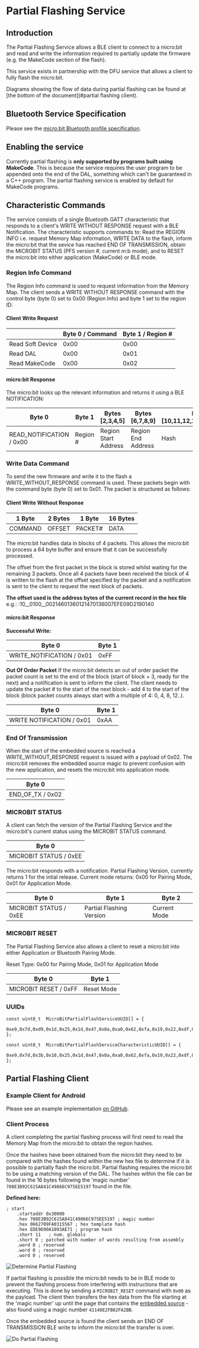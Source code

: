 # Partial Flashing Service

## Introduction

The Partial Flashing Service allows a BLE client to connect to a micro:bit and read and write the information required to partially update the firmware (e.g. the MakeCode section of the flash).

This service exists in partnership with the DFU service that allows a client to fully flash the micro:bit.

Diagrams showing the flow of data during partial flashing can be found at [the bottom of the document](#partial flashing client).

## Bluetooth Service Specification

 Please see the [micro:bit Bluetooth profile specification](https://lancaster-university.github.io/microbit-docs/resources/bluetooth/bluetooth_profile.html).

## Enabling the service

Currently partial flashing is __only supported by programs built using MakeCode__. This is because the service requires the user program to be appended onto the end of the DAL, something which can't be guaranteed in a C++ program. The partial flashing service is enabled by default for MakeCode programs.

## Characteristic Commands
The service consists of a single Bluetooth GATT characteristic that responds to a client's WRITE WITHOUT RESPONSE request with a BLE Notification. The characteristic supports commands to: Read the REGION INFO i.e. request Memory Map information, WRITE DATA to the flash, inform the micro:bit that the sevice has reached END OF TRANSMISSION, obtain the MICROBIT STATUS (PFS version #, current m:b mode), and to RESET the micro:bit into either application (MakeCode) or BLE mode.

### Region Info Command

The Region Info command is used to request information from the Memory Map. The client sends a WRITE WITHOUT RESPONSE command with the control byte (byte 0) set to 0x00 (Region Info) and byte 1 set to the region ID:

#### Client Write Request

|    | Byte 0 / Command | Byte 1 / Region # |
|---|---|---|
| Read Soft Device | 0x00 | 0x00 |
| Read DAL | 0x00 | 0x01 |
| Read MakeCode | 0x00 | 0x02 |

#### micro:bit Response

The micro:bit looks up the relevant information and returns it using a BLE NOTIFICATION:

| Byte 0 | Byte 1 | Bytes [2,3,4,5] | Bytes [6,7,8,9] | Bytes [10,11,12,13,14,15,16,17] |
|---|---|---|---|---|
| READ_NOTIFICATION / 0x00 | Region # | Region Start Address | Region End Address | Hash |


### Write Data Command
To send the new firmware and write it to the flash a WRITE_WITHOUT_RESPONSE command is used. These packets begin with the command byte (byte 0) set to 0x01. The packet is structured as follows:

#### Client Write Without Response

| 1 Byte    | 2 Bytes | 1 Byte  | 16 Bytes |
|---|---|---|---|
| COMMAND   | OFFSET  | PACKET# | DATA |

The micro:bit handles data in blocks of 4 packets. This allows the micro:bit to process a 64 byte buffer and ensure that it can be successfully processed. 

The offset from the first packet in the block is stored whilst waiting for the remaining 3 packets. Once all 4 packets have been received the block of 4 is written to the flash at the offset specified by the packet and a notification is sent to the client to request the next block of packets.

**The offset used is the address bytes of the current record in the hex file**
e.g.: 
:10__0100__00214601360121470136007EFE09D2190140




#### micro:bit Response

**Successful Write:**

| Byte 0 | Byte 1 | 
|---|---|
| WRITE_NOTIFICATION / 0x01 | 0xFF |


**Out Of Order Packet**
If the micro:bit detects an out of order packet the packet count is set to the end of the block (start of block + 3, ready for the next) and a notification is sent to inform the client. The client needs to update the packet # to the start of the next block - add 4 to the start of the block (block packet counts always start with a multiple of 4: 0, 4, 8, 12..).

| Byte 0 | Byte 1 | 
|---|---|
| WRITE NOTIFICATION / 0x01 | 0xAA |

### End Of Transmission

When the start of the embedded source is reached a WRITE_WITHOUT_RESPONSE request is issued with a payload of 0x02. The micro:bit removes the embedded source magic to prevent confusion with the new application, and resets the micro:bit into application mode.

| Byte 0 |
|---|
| END_OF_TX / 0x02 |

### MICROBIT STATUS
A client can fetch the version of the Partial Flashing Service and the micro:bit's current status using the MICROBIT STATUS command.

| Byte 0 |
|---|
| MICROBIT STATUS / 0xEE |

The micro:bit responds with a notification. Partial Flashing Version, currently returns 1 for the intial release. Current mode returns: 0x00 for Pairing Mode, 0x01 for Application Mode.

| Byte 0 | Byte 1 | Byte 2 |
|---|---|---|
| MICROBIT STATUS / 0xEE | Partial Flashing Version | Current Mode |

### MICROBIT RESET
The Partial Flashing Service also allows a client to reset a micro:bit into either Application or Bluetooth Pairing Mode.

Reset Type: 0x00 for Pairing Mode, 0x01 for Application Mode

| Byte 0 | Byte 1
|---|---|
| MICROBIT RESET / 0xFF | Reset Mode |

### UUIDs
```
const uint8_t  MicroBitPartialFlashServiceUUID[] = {
    0xe9,0x7d,0xd9,0x1d,0x25,0x1d,0x47,0x0a,0xa0,0x62,0xfa,0x19,0x22,0xdf,0xa9,0xa8
};

const uint8_t  MicroBitPartialFlashServiceCharacteristicUUID[] = {
    0xe9,0x7d,0x3b,0x10,0x25,0x1d,0x47,0x0a,0xa0,0x62,0xfa,0x19,0x22,0xdf,0xa9,0xa8
};
```

## Partial Flashing Client

### Example Client for Android
Please see an example implementation [on GitHub](https://github.com/microbit-sam/microbit-android).

### Client Process
A client completing the partial flashing process will first need to read the Memory Map from the micro:bit to obtain the region hashes.

Once the hashes have been obtained from the micro:bit they need to be compared with the hashes found within the new hex file to determine if it is possible to partially flash the micro:bit. Partial flashing requires the micro:bit to be using a matching version of the DAL. The hashes within the file can be found in the 16 bytes following the 'magic number' `708E3B92C615A841C49866C975EE5197` found in the file.

**Defined here:**

```
; start
    .startaddr 0x30000
    .hex 708E3B92C615A841C49866C975EE5197 ; magic number
    .hex 0662709FA0315567 ; hex template hash
    .hex EDE9690A1093AE71 ; program hash
    .short 11   ; num. globals
    .short 0 ; patched with number of words resulting from assembly
    .word 0 ; reserved
    .word 0 ; reserved
    .word 0 ; reserved
```

![Determine Partial Flashing](/resources/DeterminePF.png)

If partial flashing is possible the micro:bit needs to be in BLE mode to prevent the flashing process from interfering with instructions that are executing. This is done by sending a `MICROBIT_RESET` command with `0x00` as the payload. The client then transfers the hex data from the file starting at the 'magic number' up until the page that contains the [embedded source](https://makecode.com/source-embedding) - also found using a magic number `41140E2FB82FA2BB`.

Once the embedded source is found the client sends an END OF TRANSMISSION BLE write to inform the micro:bit the transfer is over.

![Do Partial Flashing](/resources/PFFlow.png)

